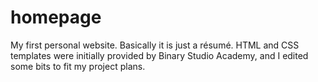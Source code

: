 # homepage
My first personal website. Basically it is just a résumé.
HTML and CSS templates were initially provided by Binary Studio Academy, and I edited some bits to fit my project plans.